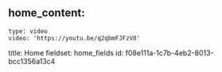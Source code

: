 home_content:
  -
    type: video
    video: 'https://youtu.be/q2qbmFJFzV0'
title: Home
fieldset: home_fields
id: f08e111a-1c7b-4eb2-8013-bcc1356a13c4
